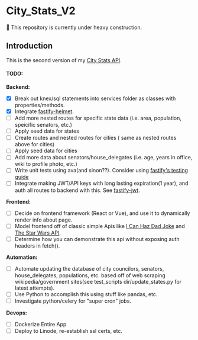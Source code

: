 # City_Stats_V2

:construction: This repository is currently under heavy construction.

## Introduction

This is the second version of my [City Stats API](https://citystats.xyz/states/).

#### TODO:

**Backend:**

-   [x] Break out knex/sql statements into services folder as classes with properties/methods.
-   [x] Integrate [fastify-helmet](https://github.com/fastify/fastify-helmet).
-   [ ] Add more nested routes for specific state data (i.e. area, population, speicific senators, etc.)
-   [ ] Apply seed data for states
-   [ ] Create routes and nested routes for cities ( same as nested routes above for cities)
-   [ ] Apply seed data for cities
-   [ ] Add more data about senators/house_delegates (i.e. age, years in office, wiki to profile photo, etc.)
-   [ ] Write unit tests using ava(and sinon??). Consider using [fastify's testing guide](https://fastify.dev/docs/latest/Guides/Testing)
-   [ ] Integrate making JWT/API keys with long lasting expiration(1 year), and auth all routes to backend with this. See [fastify-jwt](https://github.com/fastify/fastify-jwt).

**Frontend:**

-   [ ] Decide on frontend framework (React or Vue), and use it to dynamically render info about page.
-   [ ] Model frontend off of classic simple Apis like [I Can Haz Dad Joke](https://icanhazdadjoke.com/) and [The Star Wars API](https://swapi.dev/).
-   [ ] Determine how you can demonstrate this api without exposing auth headers in fetch().

**Automation:**

-   [ ] Automate updating the database of city councilors, senators, house_delegates, populations, etc. based off of web scraping wikipedia/government sites(see test_scripts dir/update_states.py for latest attempts).
-   [ ] Use Python to accomplish this using stuff like pandas, etc.
-   [ ] Investigate python/celery for "super cron" jobs.

**Devops:**

-   [ ] Dockerize Entire App
-   [ ] Deploy to Linode, re-establish ssl certs, etc.
